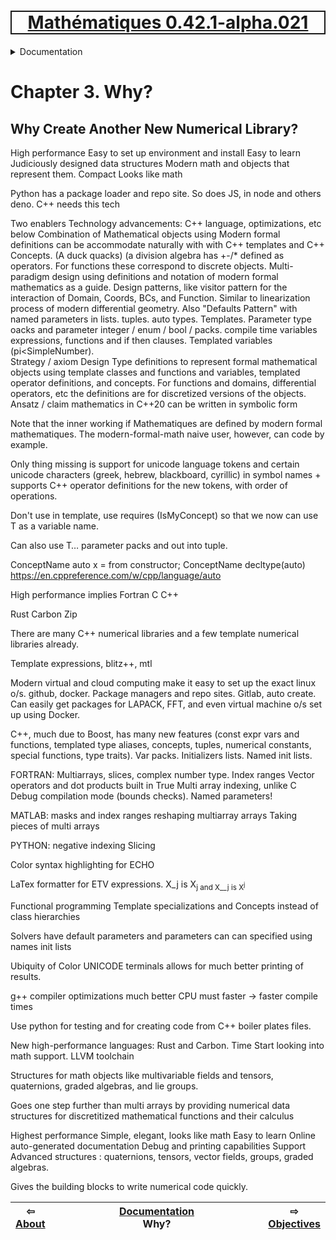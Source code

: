 [<h1 style='border: 2px solid; text-align: center'>Mathématiques 0.42.1-alpha.021</h1>](../../README.md)

<details>

<summary>Documentation</summary>

# [Documentation](../README.md)<br>
Chapter 1. [License](../license/README.md)<br>
Chapter 2. [About](../about/README.md)<br>
Chapter 3. _Why?_ <br>
Chapter 4. [Objectives](../objectives/README.md)<br>
Chapter 5. [Versioning](../versioning/README.md)<br>
Chapter 6. [Status & Release Notes](../status-release/README.md)<br>
Chapter 7. [Upcoming Development](../development-schedule/README.md)<br>
Chapter 8. [Introduction with Examples](../intro/README.md)<br>
Chapter 9. [Installation](../installation/README.md)<br>
Chapter 10. [Your First Mathématiques Project](../first-project/README.md)<br>
Chapter 11. [Usage Guide: Syntax, Data Types, Functions, etc](../user-guide/README.md)<br>
Chapter 12. [Benchmarks](../benchmarks/README.md)<br>
Chapter 13. [Tests](../test/README.md)<br>
Chapter 14. [Developer Guide: Modifying and Extending Mathématiques](../developer-guide/README.md)<br>


</details>



# Chapter 3. Why?

## Why Create Another New Numerical Library?


High performance
Easy to set up environment and install
Easy to learn
Judiciously designed data structures
Modern math and objects that represent them.
Compact
Looks like math

Python has a package loader and repo site. So does JS, in node and others deno.  C++ needs this tech 


Two enablers
Technology advancements: C++ language, optimizations, etc below
Combination of
Mathematical objects using Modern formal definitions can be accommodate naturally with with C++ templates and C++ Concepts. (A duck quacks) (a division algebra has +-/* defined as operators.  For functions these correspond to discrete objects.
Multi-paradigm design using definitions and notation of modern formal mathematics as a guide. Design patterns, like visitor pattern for the interaction of Domain, Coords, BCs, and Function. Similar to linearization process of modern differential geometry. Also "Defaults Pattern" with named parameters in lists. tuples. auto types. Templates. Parameter type oacks and parameter integer / enum / bool /  packs. compile time variables expressions, functions and if then clauses.  Templated variables (pi<SimpleNumber).  
Strategy / axiom 
Design Type definitions to represent formal mathematical objects using template classes and functions and variables, templated operator definitions, and concepts. For functions and domains, differential operators, etc the definitions are for discretized versions of the objects.
Ansatz / claim
mathematics in C++20 can be written in symbolic form


Note that the inner working if Mathematiques are defined by modern formal mathematiques. The modern-formal-math naive user, however, can code by example. 

Only thing missing is support for unicode language tokens and certain unicode characters (greek, hebrew, blackboard, cyrillic) in symbol names + supports C++ operator definitions for the new tokens, with order of operations.

Don't use <MyConcept T> in template, use <typename T>  requires  (IsMyConcept<T>) so that we now can use T as a variable name.

Can also use T… parameter packs and out into tuple.


ConceptName auto x = from constructor;
ConceptName decltype(auto)
https://en.cppreference.com/w/cpp/language/auto


High performance implies
Fortran
C
C++

Rust
Carbon
Zip

There are many C++ numerical libraries and a few template numerical libraries already.

Template expressions, blitz++, mtl

Modern virtual and cloud computing make it easy to set up the exact linux o/s.  github, docker. Package managers and repo sites.  Gitlab, auto create. Can easily get packages for LAPACK, FFT, and even virtual machine o/s set up using Docker.

C++, much due to Boost, has many new features (const expr vars and functions, templated type aliases, concepts, tuples, numerical constants, special functions, type traits).  Var packs. Initializers lists. Named init lists.

FORTRAN:
Multiarrays, slices, complex number type. 
Index ranges
Vector operators and dot products built in
True Multi array indexing, unlike C
Debug compilation mode (bounds checks).
Named parameters!

MATLAB:
masks and index ranges
reshaping multiarray arrays
Taking pieces of multi arrays

PYTHON:
negative indexing
Slicing

Color syntax highlighting for ECHO

LaTex formatter for ETV expressions.  X_j is X<sub>j and X__j is X<sup>j

Functional programming
Template specializations and Concepts instead of class hierarchies

Solvers have default parameters and parameters can can specified using names init lists

Ubiquity of Color UNICODE terminals allows for much better printing of results.

g++ compiler optimizations much better
CPU must faster -> faster compile times

Use python for testing and for creating code from C++ boiler plates files.

New high-performance languages: Rust and Carbon. Time Start looking into math support.  LLVM toolchain

Structures for math objects like multivariable fields and tensors, quaternions, graded algebras, and lie groups.

Goes one step further than multi arrays by providing numerical data structures for discretitized mathematical functions and their calculus


Highest performance
Simple, elegant, looks like math
Easy to learn
Online auto-generated documentation
Debug and printing capabilities
Support Advanced structures : quaternions, tensors, vector fields, groups, graded algebras.

Gives the building blocks to write numerical code quickly.


| ⇦ <br />[About](../about/README.md)  | [Documentation](../README.md)<br />Why?<br /><img width=1000/> | ⇨ <br />[Objectives](../objectives/README.md)   |
| ------------ | :-------------------------------: | ------------ |

